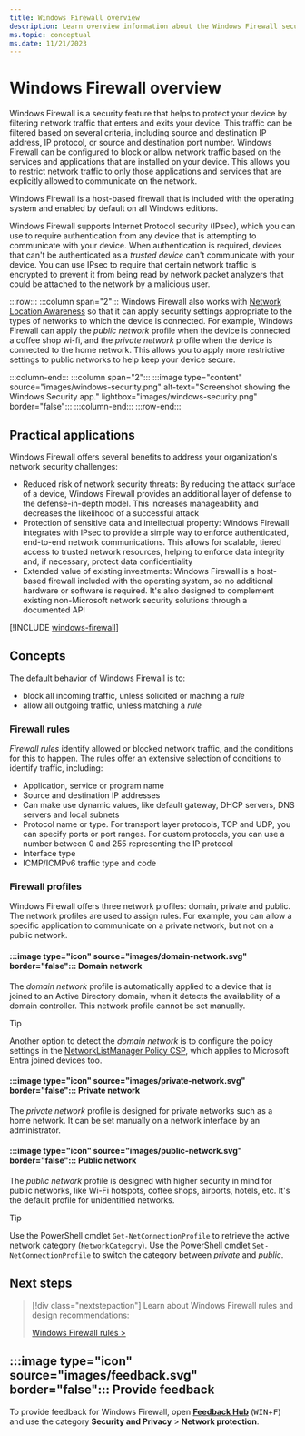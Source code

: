```yaml
---
title: Windows Firewall overview 
description: Learn overview information about the Windows Firewall security feature.
ms.topic: conceptual
ms.date: 11/21/2023
---
```


# Windows Firewall overview

Windows Firewall is a security feature that helps to protect your device by filtering network traffic that enters and exits your device. This traffic can be filtered based on several criteria, including source and destination IP address, IP protocol, or source and destination port number. Windows Firewall can be configured to block or allow network traffic based on the services and applications that are installed on your device. This allows you to restrict network traffic to only those applications and services that are explicitly allowed to communicate on the network.

Windows Firewall is a host-based firewall that is included with the operating system and enabled by default on all Windows editions.

Windows Firewall supports Internet Protocol security (IPsec), which you can use to require authentication from any device that is attempting to communicate with your device. When authentication is required, devices that can't be authenticated as a *trusted device* can't communicate with your device. You can use IPsec to require that certain network traffic is encrypted to prevent it from being read by network packet analyzers that could be attached to the network by a malicious user.

:::row:::
  :::column span="2":::
    Windows Firewall also works with [Network Location Awareness][NLA] so that it can apply security settings appropriate to the types of networks to which the device is connected. For example, Windows Firewall can apply the *public network* profile when the device is connected a coffee shop wi-fi, and the *private network* profile when the device is connected to the home network. This allows you to apply more restrictive settings to public networks to help keep your device secure.

  :::column-end:::
  :::column span="2":::
    :::image type="content" source="images/windows-security.png" alt-text="Screenshot showing the Windows Security app." lightbox="images/windows-security.png" border="false":::
  :::column-end:::
:::row-end:::

## Practical applications

Windows Firewall offers several benefits to address your organization's network security challenges:

- Reduced risk of network security threats: By reducing the attack surface of a device, Windows Firewall provides an additional layer of defense to the defense-in-depth model. This increases manageability and decreases the likelihood of a successful attack
- Protection of sensitive data and intellectual property: Windows Firewall integrates with IPsec to provide a simple way to enforce authenticated, end-to-end network communications. This allows for scalable, tiered access to trusted network resources, helping to enforce data integrity and, if necessary, protect data confidentiality
- Extended value of existing investments: Windows Firewall is a host-based firewall included with the operating system, so no additional hardware or software is required. It's also designed to complement existing non-Microsoft network security solutions through a documented API

[!INCLUDE [windows-firewall](../../../../../includes/licensing/windows-firewall.md)]

## Concepts

The default behavior of Windows Firewall is to:

- block all incoming traffic, unless solicited or maching a *rule*
- allow all outgoing traffic, unless matching a *rule*

### Firewall rules

*Firewall rules* identify allowed or blocked network traffic, and the conditions for this to happen. The rules offer an extensive selection of conditions to identify traffic, including:

- Application, service or program name
- Source and destination IP addresses
- Can make use dynamic values, like default gateway, DHCP servers, DNS servers and local subnets
- Protocol name or type. For transport layer protocols, TCP and UDP, you can specify ports or port ranges. For custom protocols, you can use a number between 0 and 255 representing the IP protocol
- Interface type
- ICMP/ICMPv6 traffic type and code

### Firewall profiles

Windows Firewall offers three network profiles: domain, private and public. The network profiles are used to assign rules. For example, you can allow a specific application to communicate on a private network, but not on a public network.

#### :::image type="icon" source="images/domain-network.svg" border="false"::: Domain network

The *domain network* profile is automatically applied to a device that is joined to an Active Directory domain, when it detects the availability of a domain controller. This network profile cannot be set manually.

> [!TIP]
> Another option to detect the *domain network* is to configure the policy settings in the [NetworkListManager Policy CSP][CSP-1], which applies to Microsoft Entra joined devices too.

#### :::image type="icon" source="images/private-network.svg" border="false"::: Private network

The *private network* profile is designed for private networks such as a home network. It can be set manually on a network interface by an administrator.

#### :::image type="icon" source="images/public-network.svg" border="false"::: Public network

The *public network* profile is designed with higher security in mind for public networks, like Wi-Fi hotspots, coffee shops, airports, hotels, etc. It's the default profile for unidentified networks.

> [!TIP]
> Use the PowerShell cmdlet `Get-NetConnectionProfile` to retrieve the active network category (`NetworkCategory`). Use the PowerShell cmdlet `Set-NetConnectionProfile` to switch the category between *private* and *public*.

## Next steps

> [!div class="nextstepaction"]
> Learn about Windows Firewall rules and design recommendations:
>
> [Windows Firewall rules >](rules.md)

## :::image type="icon" source="images/feedback.svg" border="false"::: Provide feedback

To provide feedback for Windows Firewall, open [**Feedback Hub**][FHUB] (<kbd>WIN</kbd>+<kbd>F</kbd>) and use the category **Security and Privacy** > **Network protection**.

<!--links-->

[FHUB]: feedback-hub:?tabid=2&newFeedback=true
[NLA]: /windows/win32/winsock/network-location-awareness-service-provider-nla--2
[CSP-1]: /windows/client-management/mdm/policy-csp-networklistmanager
